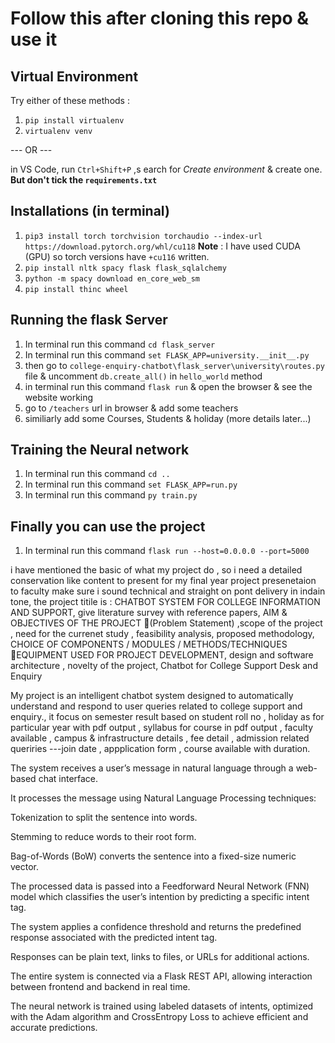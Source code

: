 # Follow this after cloning this repo & use it

## Virtual Environment

Try either of these methods :

1. `pip install virtualenv`
2. `virtualenv venv`

--- OR ---
 
in VS Code, run `Ctrl+Shift+P` ,s earch for _Create environment_ & create one. **But don't tick the `requirements.txt`**

## Installations (in terminal)

1. `pip3 install torch torchvision torchaudio --index-url https://download.pytorch.org/whl/cu118`
   **Note** : I have used CUDA (GPU) so torch versions have `+cu116` written.
2. `pip install nltk spacy flask flask_sqlalchemy`
3. `python -m spacy download en_core_web_sm`
4. `pip install thinc wheel`

## Running the flask Server

1. In terminal run this command `cd flask_server`
2. In terminal run this command `set FLASK_APP=university.__init__.py`
3. then go to `college-enquiry-chatbot\flask_server\university\routes.py` file & uncomment `db.create_all()` in `hello_world` method
4. in terminal run this command `flask run` & open the browser & see the website working
5. go to `/teachers` url in browser & add some teachers
6. similiarly add some Courses, Students & holiday (more details later...)

## Training the Neural network

1. In terminal run this command `cd ..`
2. In terminal run this command `set FLASK_APP=run.py`
3. In terminal run this command `py train.py`

## Finally you can use the project

1. In terminal run this command `flask run --host=0.0.0.0 --port=5000`


i have mentioned the basic of what my project do , so i need a detailed conservation like content to present for my final year project presenetaion to faculty make sure i sound technical and straight on pont delivery in indain tone, the project titile is : CHATBOT SYSTEM FOR COLLEGE INFORMATION AND SUPPORT, give literature survey with reference papers, AIM & OBJECTIVES OF THE PROJECT (Problem Statement) ,scope of the project , need for the currenet study , feasibility analysis, proposed methodology, CHOICE  OF  COMPONENTS  /  MODULES  / METHODS/TECHNIQUES EQUIPMENT  USED FOR  PROJECT DEVELOPMENT, design and software architecture , novelty of the project, 
Chatbot for College Support Desk and Enquiry

My project is an intelligent chatbot system designed to automatically understand and respond to user queries related to college support and enquiry., it focus on semester result based on student roll no , holiday as for particular year with pdf output , syllabus for course in pdf output , faculty available , campus & infrastructure details  , fee detail , admission related queriries ---join date , appplication form , course available with duration.

The system receives a user’s message in natural language through a web-based chat interface.

It processes the message using Natural Language Processing techniques:

Tokenization to split the sentence into words.

Stemming to reduce words to their root form.

Bag-of-Words (BoW) converts the sentence into a fixed-size numeric vector.

The processed data is passed into a Feedforward Neural Network (FNN) model which classifies the user’s intention by predicting a specific intent tag.

The system applies a confidence threshold and returns the predefined response associated with the predicted intent tag.

Responses can be plain text, links to files, or URLs for additional actions.

The entire system is connected via a Flask REST API, allowing interaction between frontend and backend in real time.

The neural network is trained using labeled datasets of intents, optimized with the Adam algorithm and CrossEntropy Loss to achieve efficient and accurate predictions.
